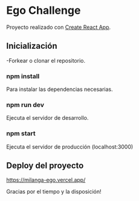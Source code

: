 # Ego Challenge

Proyecto realizado con [Create React App](https://github.com/facebook/create-react-app).

## Inicialización 

-Forkear o clonar el repositorio.

### npm install 
Para instalar las dependencias necesarias.

### npm run dev
Ejecuta el servidor de desarrollo.

### npm start
Ejecuta el servidor de producción (localhost:3000)

## Deploy del proyecto

https://milanga-ego.vercel.app/

Gracias por el tiempo y la disposición!

